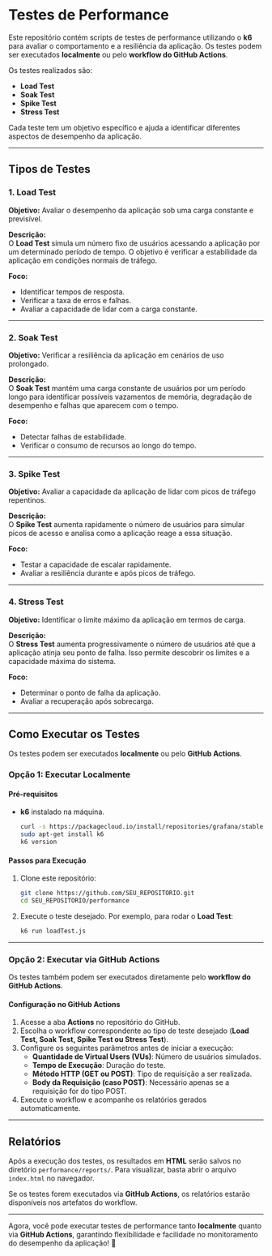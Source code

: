 # Testes de Performance

Este repositório contém scripts de testes de performance utilizando o **k6** para avaliar o comportamento e a resiliência da aplicação. Os testes podem ser executados **localmente** ou pelo **workflow do GitHub Actions**.

Os testes realizados são:

- **Load Test**
- **Soak Test**
- **Spike Test**
- **Stress Test**

Cada teste tem um objetivo específico e ajuda a identificar diferentes aspectos de desempenho da aplicação.

---

## Tipos de Testes

### 1. **Load Test**

**Objetivo:** Avaliar o desempenho da aplicação sob uma carga constante e previsível.

**Descrição:**  
O **Load Test** simula um número fixo de usuários acessando a aplicação por um determinado período de tempo. O objetivo é verificar a estabilidade da aplicação em condições normais de tráfego.

**Foco:**
- Identificar tempos de resposta.
- Verificar a taxa de erros e falhas.
- Avaliar a capacidade de lidar com a carga constante.

---

### 2. **Soak Test**

**Objetivo:** Verificar a resiliência da aplicação em cenários de uso prolongado.

**Descrição:**  
O **Soak Test** mantém uma carga constante de usuários por um período longo para identificar possíveis vazamentos de memória, degradação de desempenho e falhas que aparecem com o tempo.

**Foco:**
- Detectar falhas de estabilidade.
- Verificar o consumo de recursos ao longo do tempo.

---

### 3. **Spike Test**

**Objetivo:** Avaliar a capacidade da aplicação de lidar com picos de tráfego repentinos.

**Descrição:**  
O **Spike Test** aumenta rapidamente o número de usuários para simular picos de acesso e analisa como a aplicação reage a essa situação.

**Foco:**
- Testar a capacidade de escalar rapidamente.
- Avaliar a resiliência durante e após picos de tráfego.

---

### 4. **Stress Test**

**Objetivo:** Identificar o limite máximo da aplicação em termos de carga.

**Descrição:**  
O **Stress Test** aumenta progressivamente o número de usuários até que a aplicação atinja seu ponto de falha. Isso permite descobrir os limites e a capacidade máxima do sistema.

**Foco:**
- Determinar o ponto de falha da aplicação.
- Avaliar a recuperação após sobrecarga.

---

## Como Executar os Testes

Os testes podem ser executados **localmente** ou pelo **GitHub Actions**.

### Opção 1: Executar Localmente

#### **Pré-requisitos**
- **k6** instalado na máquina.

  ```bash
  curl -s https://packagecloud.io/install/repositories/grafana/stable/script.deb.sh | sudo bash
  sudo apt-get install k6
  k6 version
  ```

#### **Passos para Execução**

1. Clone este repositório:

    ```bash
    git clone https://github.com/SEU_REPOSITORIO.git
    cd SEU_REPOSITORIO/performance
    ```

2. Execute o teste desejado. Por exemplo, para rodar o **Load Test**:

    ```bash
    k6 run loadTest.js
    ```

---

### Opção 2: Executar via GitHub Actions

Os testes também podem ser executados diretamente pelo **workflow do GitHub Actions**.

#### **Configuração no GitHub Actions**
1. Acesse a aba **Actions** no repositório do GitHub.
2. Escolha o workflow correspondente ao tipo de teste desejado (**Load Test, Soak Test, Spike Test ou Stress Test**).
3. Configure os seguintes parâmetros antes de iniciar a execução:
   - **Quantidade de Virtual Users (VUs)**: Número de usuários simulados.
   - **Tempo de Execução**: Duração do teste.
   - **Método HTTP (GET ou POST)**: Tipo de requisição a ser realizada.
   - **Body da Requisição (caso POST)**: Necessário apenas se a requisição for do tipo POST.
4. Execute o workflow e acompanhe os relatórios gerados automaticamente.

---

## Relatórios

Após a execução dos testes, os resultados em **HTML** serão salvos no diretório `performance/reports/`. Para visualizar, basta abrir o arquivo `index.html` no navegador.

Se os testes forem executados via **GitHub Actions**, os relatórios estarão disponíveis nos artefatos do workflow.

---

Agora, você pode executar testes de performance tanto **localmente** quanto via **GitHub Actions**, garantindo flexibilidade e facilidade no monitoramento do desempenho da aplicação! 🚀


